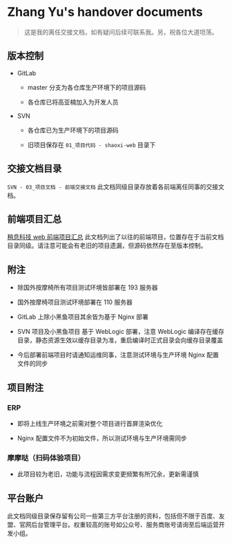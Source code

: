 # Zhang Yu's handover documents

> 这是我的离任交接文档，如有疑问后续可联系我。另，祝各位大道坦荡。

## 版本控制

+ GitLab

  + master 分支为各仓库生产环境下的项目源码

  + 各仓库已将高亚楠加入为开发人员

+ SVN

  + 各仓库已为生产环境下的项目源码

  + 旧项目保存在 ```01_项目代码 - shaoxi-web``` 目录下

## 交接文档目录

```SVN - 03_项目文档 - 前端交接文档``` 此文档同级目录存放着各前端离任同事的交接文档。

## 前端项目汇总

[稍息科技 web 前端项目汇总] 此文档列出了以往的前端项目，位置存在于当前文档目录同级。请注意可能会有老旧的项目遗漏，但源码依然存在至版本控制。

## 附注

+ 除国外按摩椅所有项目测试环境皆部署在 193 服务器

+ 国外按摩椅项目测试环境部署在 110 服务器

+ GitLab 上除小黑鱼项目其余皆为基于 Nginx 部署

+ SVN 项目及小黑鱼项目 基于 WebLogic 部署，注意 WebLogic 编译存在缓存目录，静态资源生效以缓存目录为准，重启编译时正式目录会向缓存目录覆盖

+ 今后部署前端项目时请通知运维同事，注意测试环境与生产环境 Nginx 配置文件的同步

## 项目附注

### ERP

+ 即将上线生产环境之前需对整个项目进行首屏渲染优化

+ Nginx 配置文件不为初始文件，所以测试环境与生产环境需同步

### 摩摩哒（扫码体验项目）

+ 此项目较为老旧，功能与流程因需求变更频繁有所冗余，更新需谨慎

## 平台账户

此文档同级目录保存留有公司一些第三方平台注册的资料，包括但不限于百度、友盟、官网后台管理平台。权重较高的账号如公众号、服务商账号请询至后端运营开发小组。

[稍息科技 web 前端项目汇总]: ./project.md
